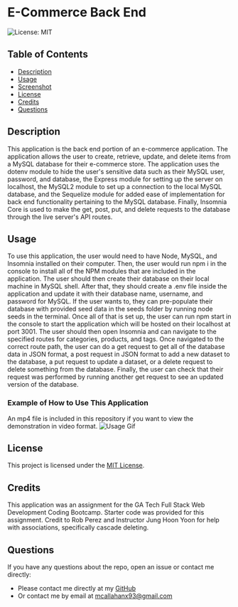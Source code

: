 # E-Commerce Back End

![License: MIT](https://img.shields.io/badge/License-MIT-blue.svg)

## Table of Contents

- [Description](#description)
- [Usage](#usage)
- [Screenshot](#screenshot)
- [License](#license)
- [Credits](#credits)
- [Questions](#questions)

## Description

This application is the back end portion of an e-commerce application. The application allows the user to create, retrieve, update, and delete items from a MySQL database for their e-commerce store. The application uses the dotenv module to hide the user's sensitive data such as their MySQL user, password, and database, the Express module for setting up the server on localhost, the MySQL2 module to set up a connection to the local MySQL database, and the Sequelize module for added ease of implementation for back end functionality pertaining to the MySQL database. Finally, Insomnia Core is used to make the get, post, put, and delete requests to the database through the live server's API routes.

## Usage

To use this application, the user would need to have Node, MySQL, and Insomnia installed on their computer. Then, the user would run npm i in the console to install all of the NPM modules that are included in the application. The user should then create their database on their local machine in MySQL shell. After that, they should create a .env file inside the application and update it with their database name, username, and password for MySQL. If the user wants to, they can pre-populate their database with provided seed data in the seeds folder by running node seeds in the terminal. Once all of that is set up, the user can run npm start in the console to start the application which will be hosted on their localhost at port 3001. The user should then open Insomnia and can navigate to the specified routes for categories, products, and tags. Once navigated to the correct route path, the user can do a get request to get all of the database data in JSON format, a post request in JSON format to add a new dataset to the database, a put request to update a dataset, or a delete request to delete something from the database. Finally, the user can check that their request was performed by running another get request to see an updated version of the database.

### Example of How to Use This Application

An mp4 file is included in this repository if you want to view the demonstration in video format.
![Usage Gif](./assets/image/e-commerce-back-end-walkthrough.gif)

## License

This project is licensed under the [MIT License](https://opensource.org/licenses/MIT).

## Credits

This application was an assignment for the GA Tech Full Stack Web Development Coding Bootcamp. Starter code was provided for this assignment. Credit to Rob Perez and Instructor Jung Hoon Yoon for help with associations, specifically cascade deleting.

## Questions

If you have any questions about the repo, open an issue or contact me directly:

- Please contact me directly at my [GitHub](https://github.com/mcall0147)
- Or contact me by email at [mcallahanx93@gmail.com](mailto:mcallahanx93@gmail.com)
